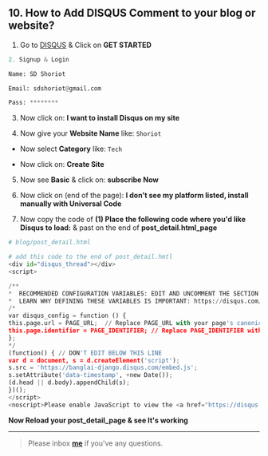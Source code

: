 ## 10. How to Add DISQUS Comment to your blog or website?

1. Go to [DISQUS](https://disqus.com/) & Click on **GET STARTED**

```python
2. Signup & Login

Name: SD Shoriot

Email: sdshoriot@gmail.com

Pass: ********
```
3. Now click on: **I want to install Disqus on my site**

4. Now give your **Website Name** like: ```Shoriot```

* Now select **Category** like: ```Tech```

* Now click on: **Create Site**

5. Now see **Basic** & click on: **subscribe Now**

6. Now click on (end of the page): **I don't see my platform listed, install manually with Universal Code**

7. Now copy the code of **(1) Place the following code where you'd like Disqus to load:** & past on the end of **post_detail.html_page**

```python
# blog/post_detail.html

# add this code to the end of post_detail.hmtl
<div id="disqus_thread"></div>
<script>

/**
*  RECOMMENDED CONFIGURATION VARIABLES: EDIT AND UNCOMMENT THE SECTION BELOW TO INSERT DYNAMIC VALUES FROM YOUR PLATFORM OR CMS.
*  LEARN WHY DEFINING THESE VARIABLES IS IMPORTANT: https://disqus.com/admin/universalcode/#configuration-variables*/
/*
var disqus_config = function () {
this.page.url = PAGE_URL;  // Replace PAGE_URL with your page's canonical URL variable
this.page.identifier = PAGE_IDENTIFIER; // Replace PAGE_IDENTIFIER with your page's unique identifier variable
};
*/
(function() { // DON'T EDIT BELOW THIS LINE
var d = document, s = d.createElement('script');
s.src = 'https://banglai-django.disqus.com/embed.js';
s.setAttribute('data-timestamp', +new Date());
(d.head || d.body).appendChild(s);
})();
</script>
<noscript>Please enable JavaScript to view the <a href="https://disqus.com/?ref_noscript">comments powered by Disqus.</a></noscript>
```
**Now Reload your post_detail_page & see It's working**

---

> Please inbox **[me](https://www.facebook.com/shoriot)** if you've any questions.